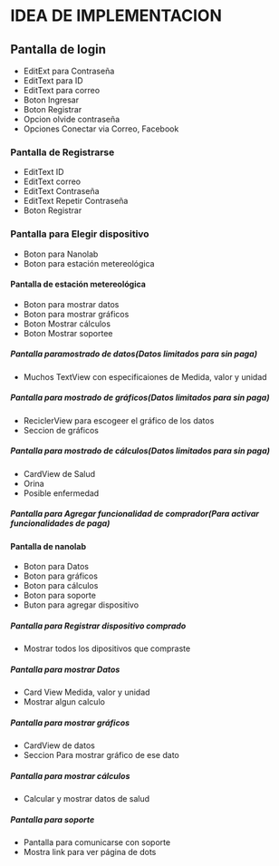 # IDEA DE IMPLEMENTACION
## Pantalla de login
- EditExt para Contraseña
- EditText para ID
- EditText para correo
- Boton Ingresar
- Boton Registrar
- Opcion olvide contraseña
- Opciones Conectar via Correo, Facebook
### Pantalla de Registrarse
- EditText ID
- EditText correo
- EditText Contraseña
- EditText Repetir Contraseña
- Boton Registrar
### Pantalla para Elegir dispositivo
- Boton para Nanolab
- Boton para estación metereológica
#### Pantalla de estación metereológica
- Boton para mostrar datos
- Boton para mostrar gráficos
- Boton Mostrar cálculos
- Boton Mostrar soportee
##### Pantalla paramostrado de datos(Datos limitados para sin paga)
- Muchos TextView con especificaiones de Medida, valor y unidad
##### Pantalla para mostrado de gráficos(Datos limitados para sin paga)
- ReciclerView para escogeer el gráfico de los datos
- Seccion de gráficos
##### Pantalla para mostrado de cálculos(Datos limitados para sin paga)
- CardView de Salud
- Orina
- Posible enfermedad

##### Pantalla para Agregar funcionalidad de comprador(Para activar funcionalidades de paga)
#### Pantalla de nanolab
- Boton para Datos
- Boton para gráficos
- Boton para cálculos
- Boton para soporte
- Buton para agregar dispositivo 
##### Pantalla para Registrar dispositivo comprado
- Mostrar todos los dipositivos que compraste
##### Pantalla para mostrar Datos
- Card View Medida, valor y unidad
- Mostrar algun calculo
##### Pantalla para mostrar gráficos
- CardView de datos
- Seccion Para mostrar gráfico de ese dato
##### Pantalla para mostrar cálculos
- Calcular y mostrar datos de salud
##### Pantalla para soporte
- Pantalla para comunicarse con soporte
- Mostra link para ver página de dots
